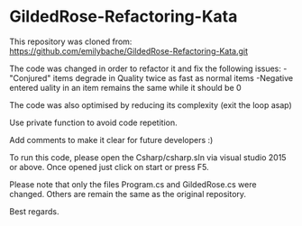 # GildedRose-Refactoring-Kata

This repository was cloned from:
https://github.com/emilybache/GildedRose-Refactoring-Kata.git


The code was changed in order to refactor it and fix the following issues:
-"Conjured" items degrade in Quality twice as fast as normal items
-Negative entered uality in an item remains the same while it should be 0

The code was also optimised by reducing its complexity (exit the loop asap)

Use private function to avoid code repetition.

Add comments to make it clear for future developers :)

To run this code, please open the Csharp/csharp.sln via visual studio 2015 or above.
Once opened just click on start or press F5.

Please note that only the files Program.cs and GildedRose.cs were changed. Others are remain the same as the original repository.

Best regards.
